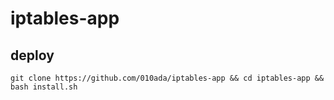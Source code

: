 # iptables-app

## deploy
```
git clone https://github.com/010ada/iptables-app && cd iptables-app && bash install.sh
```
